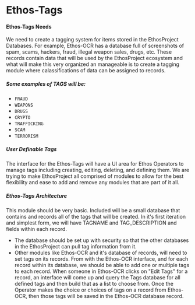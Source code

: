 # Ethos-Tags

#### Ethos-Tags Needs
We need to create a tagging system for items stored in the EthosProject Databases.  For example, Ethos-OCR has a database full of screenshots of spam, scams, hackers, fraud, illegal weapon sales, drugs, etc.  These records contain data that will be used by the EthosProject ecosystem and what will make this very organized an manageable is to create a tagging module where calassifications of data can be assigned to records.  

##### Some examples of TAGS will be:
- ```FRAUD```
- ```WEAPONS```
- ```DRUGS```
- ```CRYPTO```
- ```TRAFFICKING```
- ```SCAM```
- ```TERRORISM```

##### User Definable Tags
The interface for the Ethos-Tags will have a UI area for Ethos Operators to manage tags including creating, editing, deleting, and defining them.  We are trying to make EthosProject all comprised of modules to allow for the best flexibility and ease to add and remove any modules that are part of it all.  

##### Ethos-Tags Architecture
This module should be very basic.  Included will be a small database that contains and records all of the tags that will be created.  In it's first iteration and simplest form, we will have TAGNAME and TAG_DESCRIPTION and fields within each record.

- The database should be set up with security so that the other databases in the EthosProject can pull tag information from it.
- Other modules like Ethos-OCR and it's database of records, will need to set tags on its records.  From with the Ethos-OCR interface, and for each record within its database, we should be able to add one or multiple tags to each record.  When someone in Ethos-OCR clicks on "Edit Tags" for a record, an interface will come up and query the Tags database for all defined tags and then build that as a list to choose from. Once the Operator makes the choice or choices of tags on a record from Ethos-OCR, then those tags will be saved in the Ethos-OCR database record.
